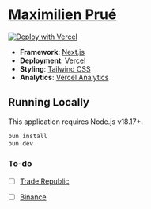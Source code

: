# [Maximilien Prué](https://virtus-portfolio.vercel.app/)

[![Deploy with Vercel](https://vercel.com/button)](https://vercel.com/new/clone?repository-url=https%3A%2F%2Fgithub.com%2Fleerob%2Fleerob.io)

- **Framework**: [Next.js](https://nextjs.org/)
- **Deployment**: [Vercel](https://vercel.com)
- **Styling**: [Tailwind CSS](https://tailwindcss.com)
- **Analytics**: [Vercel Analytics](https://vercel.com/analytics)

## Running Locally

This application requires Node.js v18.17+.

```bash
bun install
bun dev
```

### To-do

- [ ] [Trade Republic](https://cryptoast.fr/trade-republic-avis-tuto-plateforme-investir-intelligemment-nombreux-actifs/)

- [ ] [Binance](https://cryptoast.fr/france-eldorado-entreprises-crypto-web3-interview-stephanie-cabossioras-binance-france/)
